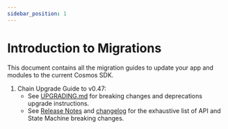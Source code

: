 ```yaml
---
sidebar_position: 1
---
```


# Introduction to Migrations

This document contains all the migration guides to update your app and modules to the current Cosmos SDK.

1. Chain Upgrade Guide to v0.47:
   * See [UPGRADING.md](https://github.com/cosmos/cosmos-sdk/blob/v0.47.0-rc1/UPGRADING.md) for breaking changes and deprecations upgrade instructions.
   * See [Release Notes](https://github.com/cosmos/cosmos-sdk/blob/v0.47.0-rc1/RELEASE_NOTES.md) and [changelog](https://github.com/cosmos/cosmos-sdk/blob/v0.47.0-rc1/CHANGELOG.md) for the exhaustive list of API and State Machine breaking changes.
